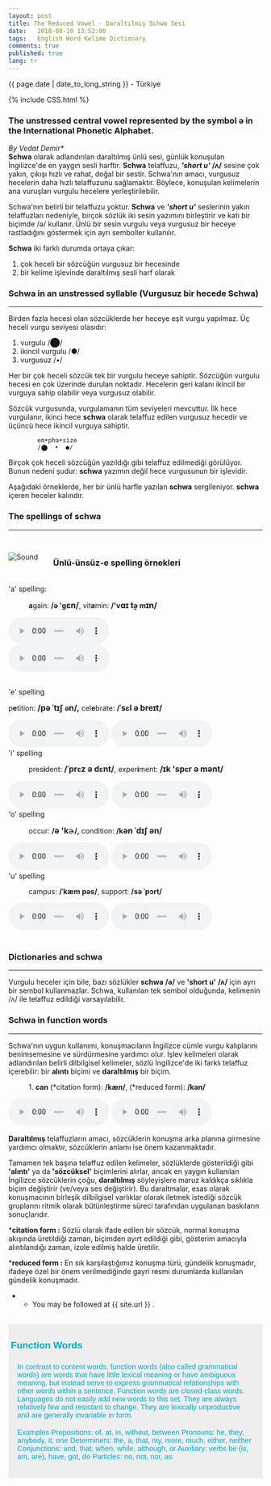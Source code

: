 ```yaml
---
layout: post
title: The Reduced Vowel - Daraltılmış Schwa Sesi 
date:   2018-08-10 13:52:00
tags:   English Word Kelime Dictionary
comments: true
published: true
lang: tr
---
```



<p class="meta">{{ page.date | date_to_long_string }} - Türkiye</p>

{% include CSS.html %}

### The unstressed central vowel represented by the symbol ə in the International Phonetic Alphabet.

_By Vedat Demir*_
<br>
	<i class="fas fa-paragraph fa-2x"></i> **Schwa** olarak adlandırılan daraltılmış ünlü sesi, günlük konuşulan İngilizce'de en yaygın sesli harftir. **Schwa** telaffuzu, **_'short u'_ /ʌ/** sesine çok yakın, çıkışı hızlı ve rahat, doğal bir sestir. Schwa'nın amacı, vurgusuz hecelerin daha hızlı telaffuzunu sağlamaktır. Böylece, konuşulan kelimelerin ana vuruşları vurgulu hecelere yerleştirilebilir.

Schwa'nın belirli bir telaffuzu yoktur. **Schwa** ve **_'short u'_** seslerinin yakın telaffuzları nedeniyle, birçok sözlük iki sesin yazımını birleştirir ve katı bir biçimde /ə/ kullanır. Ünlü bir sesin vurgulu veya vurgusuz bir heceye rastladığını göstermek için ayrı semboller kullanılır.
	
**Schwa** iki farklı durumda ortaya çıkar:

1. çok heceli bir sözcüğün vurgusuz bir hecesinde
2. bir kelime işlevinde  daraltılmış sesli harf olarak

### Schwa in an unstressed syllable (Vurgusuz bir hecede Schwa)
***

 Birden fazla hecesi olan sözcüklerde her heceye eşit vurgu yapılmaz. Üç heceli vurgu seviyesi olasıdır:

1. vurgulu  /⬤/
2. ikincil vurgulu /●/
3. vurgusuz /•/

Her bir çok heceli sözcük tek bir vurgulu heceye sahiptir. Sözcüğün vurgulu hecesi en çok üzerinde durulan noktadır. Hecelerin geri kalanı ikincil bir vurguya sahip olabilir veya vurgusuz olabilir. 

Sözcük vurgusunda, vurgulamanın tüm seviyeleri mevcuttur. İlk hece vurgulanır, ikinci hece **schwa** olarak telaffuz edilen vurgusuz hecedir ve üçüncü hece ikincil vurguya sahiptir.

			em•pha•size 
			/⬤  •  ●/

Birçok çok heceli sözcüğün yazıldığı gibi telaffuz edilmediği görülüyor. Bunun nedeni şudur: **schwa** yazımın değil hece vurgusunun bir işlevidir. 

Aşağıdaki örneklerde, her bir ünlü harfle yazılan **schwa** sergileniyor. **schwa** içeren heceler kalındır.


### The spellings of schwa
***

<div class="article-container clearfix">
  <img src="{{ site.baseurl }}/images/vowels.gif" alt="Sound" class="wrap align-left">

<br>



<h3>Ünlü-ünsüz-e spelling  örnekleri</h3>
<br>
'a' spelling:
<br>
<p style="margin-left:40px"><strong>a</strong>gain:&nbsp;<strong>/ə 'g<span style="font-size:medium">ɛn/</span></strong>, vit<strong>a</strong>min:&nbsp;<strong>/'v<span style="font-size:medium">ɑɪ</span><span style="font-size:medium">&nbsp;t̬</span>ə m<span style="font-size:medium">ɪn/</span></strong></p>

<audio controls style="width: 200px;">
  <source src="{{ site.baseurl }}/audio/again.mp3" type="audio/mpeg">
Your browser does not support the audio element.
</audio>
<br>
<audio controls style="width: 200px;">
  <source src="{{ site.baseurl }}/audio/vitamin.mp3" type="audio/mpeg">
Your browser does not support the audio element.
</audio>
</div>
<br>

<div class="article-container clearfix">

'e' spelling
<br>
<p>p<strong>e</strong>tition:&nbsp;<strong><span style="font-size:15.84px">/</span><span style="font-size:15.84px">pə ˈtɪʃ&nbsp;</span>ə<span style="font-size:15.84px">n</span><span style="font-size:15.84px">/,</span></strong> cel<strong>e</strong>brate:&nbsp;<strong>/<span style="font-size:15.84px">ˈs</span>ɛ<span style="font-size:15.84px">l ə&nbsp;breɪt/</span></strong></p>

<audio controls style="width: 200px;">
  <source src="{{ site.baseurl }}/audio/petition.mp3" type="audio/mpeg">
Your browser does not support the audio element.
</audio>
<audio controls style="width: 200px;">
  <source src="{{ site.baseurl }}/audio/celebrate.mp3" type="audio/mpeg">
Your browser does not support the audio element.
</audio>
</div>


<div class="article-container clearfix">
'i' spelling
<br>
<p style="margin-left:40px">pres<strong>i</strong>dent:&nbsp;<strong><span style="font-size:15.84px">/</span><span style="font-size:15.84px">ˈpr</span>ɛ<span style="font-size:15.84px">z ə&nbsp;d</span>ɛ<span style="font-size:15.84px">nt/</span></strong>, exper<strong>i</strong>ment:&nbsp;<strong><span style="font-size:15.84px">/</span><span style="font-size:15.84px">ɪk 'sp</span></strong><strong>ɛ<span style="font-size:15.84px">r ə&nbsp;mənt/</span></strong></p>

<audio controls style="width: 200px;">
  <source src="{{ site.baseurl }}/audio/president.mp3" type="audio/mpeg">
Your browser does not support the audio element.
</audio>
<audio controls style="width: 200px;">
  <source src="{{ site.baseurl }}/audio/experiment.mp3" type="audio/mpeg">
Your browser does not support the audio element.
</audio>
</div>

<div class="article-container clearfix">
'o' spelling
<br>
<p style="margin-left:40px">occur:&nbsp;<strong>/</strong><strong><span style="font-size:15.84px">ə 'k</span></strong><span style="font-size:medium">ɚ</span><strong>/,</strong>&nbsp;condition:&nbsp;<strong>/k<span style="font-size:15.84px">ən ˈdɪʃ&nbsp;ən/</span></strong></p>

<audio controls style="width: 200px;">
  <source src="{{ site.baseurl }}/audio/occur.mp3" type="audio/mpeg">
Your browser does not support the audio element.
</audio>
<audio controls style="width: 200px;">
  <source src="{{ site.baseurl }}/audio/condition.mp3" type="audio/mpeg">
Your browser does not support the audio element.
</audio>
</div>

<div class="article-container clearfix">
'u' spelling
<br>
<p style="margin-left:40px">campus:&nbsp;<strong>/ˈkæm pəs/</strong>,&nbsp;support:&nbsp;<strong>/sə ˈpɔrt/</strong></p>

<audio controls style="width: 200px;">
  <source src="{{ site.baseurl }}/audio/campus.mp3" type="audio/mpeg">
Your browser does not support the audio element.
</audio>
<audio controls style="width: 200px;">
  <source src="{{ site.baseurl }}/audio/support.mp3" type="audio/mpeg">
Your browser does not support the audio element.
</audio>
</div>

<br>

### Dictionaries and schwa
***

Vurgulu heceler için bile, bazı sözlükler **schwa** **/ə/**  ve **'short u'** **/ʌ/** için ayrı bir sembol kullanmazlar. Schwa, kullanılan tek sembol olduğunda, kelimenin /ʌ/ ile telaffuz edildiği varsayılabilir.


### Schwa in function words
***

Schwa'nın uygun kullanımı, konuşmacıların İngilizce cümle vurgu kalıplarını benimsemesine ve sürdürmesine yardımcı olur. İşlev kelimeleri olarak adlandırılan belirli dilbilgisel kelimeler, sözlü İngilizce'de iki farklı telaffuz içerebilir: bir **alıntı**  biçimi ve **daraltılmış** bir biçim.

<div class="article-container clearfix">

<p style="margin-left:40px">1. <strong>can</strong> (*citation form):&nbsp;<strong>/kæn/</strong>, (*reduced form):&nbsp;<strong>/kən/</strong></p>

<audio controls style="width: 200px;">
  <source src="{{ site.baseurl }}/audio/can.mp3" type="audio/mpeg">
Your browser does not support the audio element.
</audio>
<audio controls style="width: 200px;">
  <source src="{{ site.baseurl }}/audio/can_reduced.mp3" type="audio/mpeg">
Your browser does not support the audio element.
</audio>
</div>

**Daraltılmış** telaffuzların amacı, sözcüklerin konuşma arka planına girmesine yardımcı olmaktır, sözcüklerin anlamı ise önem kazanmaktadır.

Tamamen tek başına telaffuz edilen kelimeler, sözlüklerde gösterildiği gibi **'alıntı'** ya da **'sözcüksel'** biçimlerini alırlar, ancak en yaygın kullanılan İngilizce sözcüklerin çoğu, **daraltılmış** söyleyişlere maruz kaldıkça sıklıkla biçim değiştirir (ve/veya ses değiştirir). Bu daraltmalar, esas olarak konuşmacının birleşik dilbilgisel varlıklar olarak iletmek istediği sözcük gruplarını ritmik olarak bütünleştirme süreci tarafından uygulanan baskıların sonuçlarıdır.

***citation form :** Sözlü olarak ifade edilen bir sözcük, normal konuşma akışında üretildiği zaman, biçimden ayırt edildiği gibi, gösterim amacıyla alıntılandığı zaman, izole edilmiş halde üretilir.

***reduced form :** En sık karşılaştığımız konuşma türü, gündelik konuşmadır, ifadeye özel bir önem verilmediğinde gayri resmi durumlarda kullanılan gündelik konuşmadır.


* * You may be followed at {{ site.url }} .

<style>
img {
 display: block;
}

img.wrap {
 max-width: 50%;
 margin: 30px 0px;
}

img.align-left {
 float: left;
 margin-right: 30px;
}

img.align-right {
 float: right;
 margin-left: 30px;
}

.clearfix:after {
  content: "";
  display: table;
  clear: both;
}


.function_words {
    margin: 0;
    padding: .3rem;
    background-color: #eee;
    font: 1rem 'Fira Sans', sans-serif;
    display: block;
    color: #00aacd;
    text-align: left
}

.function_words > h4,
.function_words1 > p {
    margin: .5rem;
    padding: .3rem;
    font-size: 0.9rem;
}
</style>
<br>

<article class="function_words">
  <h3>Function Words</h3>
<article class="function_words1">
  <p>
In contrast to content words, function words (also called grammatical words) are words that have little lexical meaning or have ambiguous meaning, but instead serve to express grammatical relationships with other words within a sentence. Function words are closed-class words. Languages do not easily add new words to this set. They are always relatively few and resistant to change. They are lexically unproductive and are generally invariable in form.

Examples
Prepositions: 
of, at, in, without, between
Pronouns: 
he, they, anybody, it, one
Determiners: 
the, a, that, my, more, much, either,
neither
Conjunctions: 
and, that, when, while, although, or
Auxiliary: 
verbs be (is, am, are), have, got, do
Particles: 
no, not, nor, as
</p>
</article></article>

